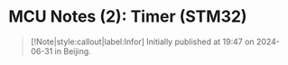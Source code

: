 # MCU Notes (2): Timer (STM32)


> [!Note|style:callout|label:Infor]
Initially published at 19:47 on 2024-06-31 in Beijing.

